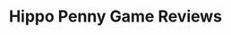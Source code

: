 ---
title: Hippo Penny Game Reviews
layout: scoredetail
permalink: /meta-score/the-talos-principle-2
header:
  teaser: /assets/images/the-talos-principle-2.jpg
  video:
    id: 9ivatJM-9oA
    provider: youtube
---
